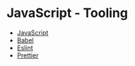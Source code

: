 # JavaScript - Tooling

- [JavaScript](../README.md)
- [Babel](./babel.md)
- [Eslint](./eslint.md)
- [Prettier](./prettier.md)
